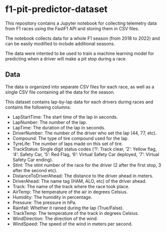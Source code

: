 # f1-pit-predictor-dataset
This repository contains a Jupyter notebook for collecting telemetry data from F1 races using the FastF1 API and storing them in CSV files. 

The notebook collects data for a whole F1 season (from 2018 to 2022) and can be easily modified to include additional seasons. 

The data were intented to be used to train a machine learning model for predicting when a driver will make a pit stop during a race.

## Data
The data is organized into separate CSV files for each race, as well as a single CSV file containing all the data for the season.

This dataset contains lap-by-lap data for each drivers during races and contains the following columns:

* LapStartTime: The start time of the lap in seconds.
* LapNumber: The number of the lap.
* LapTime: The duration of the lap in seconds.
* DriverNumber: The number of the driver who set the lap (44, 77, etc).
* Compound: The type of tire compound used for the lap.
* TyreLife: The number of laps made on this set of tire.
* TrackStatus: Single digit status codes (‘1’: Track clear, ‘2’: Yellow flag, ‘4’: Safety Car, ‘5’: Red Flag, ‘6’: Virtual Safety Car deployed, ‘7’: Virtual Safety Car ending).
* Stint: The stint number of the race for the driver (2 after the first stop, 3 after the second etc).
* DistanceToDriverAhead: The distance to the driver ahead in meters.
* DriverAhead: The name tag (HAM, ALO, etc) of the driver ahead.
* Track: The name of the track where the race took place.
* AirTemp: The temperature of the air in degrees Celsius.
* Humidity: The humidity in percentage.
* Pressure: The pressure in hPa.
* Rainfall: Whether it rained during the lap (True/False).
* TrackTemp: The temperature of the track in degrees Celsius.
* WindDirection: The direction of the wind.
* WindSpeed: The speed of the wind in meters per second.
